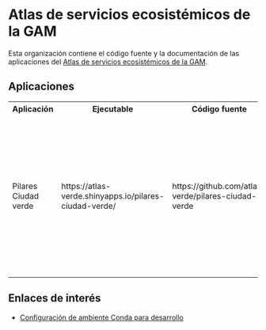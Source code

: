 # Atlas de servicios ecosistémicos de la GAM
Esta organización contiene el código fuente y la documentación de las aplicaciones del [Atlas de servicios ecosistémicos de la GAM](https://atlas-verde.org/).

## Aplicaciones

<table>
  <tr>
    <th>
    Aplicación
    </>
    <th>
    Ejecutable
    </th>
    <th>
    Código fuente
    </th>
    <th>
    Pendientes
    </th>
  </tr>
  <tr>
    <td>
    Pilares Ciudad verde
    </td>
    <td>
    https://atlas-verde.shinyapps.io/pilares-ciudad-verde/
    </td>
    <td>
    https://github.com/atlas-verde/pilares-ciudad-verde
    </td>
    <td>
    - Codificación: las tildes y otros caracteres no se despliegan correctamente.<br>
    - Nombres de los indicadores: la redacción debe homgeneizarse.<br>
    - Unidades de medida de los indicadores: algunos no están claros.
    </td>              
  </tr>
</table>

## Enlaces de interés

- [Configuración de ambiente Conda para desarrollo](conda.md)
